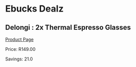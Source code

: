 
# Ebucks Dealz
## Delongi : 2x Thermal Espresso Glasses
[Product Page](https://www.ebucks.com/web/shop/productSelected.do?prodId=1191153144&catId=714962196)

Price: R149.00

Savings: 21.0


	